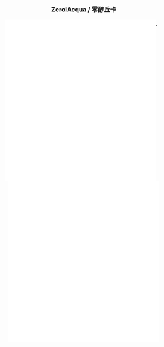 <h3 align="center"> ZerolAcqua / 零醇丘卡</h3>

<p align="center">
  <a href="https://github.com/ZerolAcqua">
    <img width="400" align="top" src="https://github.com/ZerolAcqua/ZerolAcqua/blob/master/metrics.left.svg" />
  </a>
  &emsp;
  <a href="https://github.com/ZerolAcqua">
    <img width="400" align="top" src="https://github.com/ZerolAcqua/ZerolAcqua/blob/master/metrics.right.svg" />
  </a>
</p>

<!-- 
My Projects:
 -->

<!--
**ZerolAcqua/ZerolAcqua** is a ✨ _special_ ✨ repository because its `README.md` (this file) appears on your GitHub profile.

Here are some ideas to get you started:

- 🔭 I’m currently working on ...
- 🌱 I’m currently learning ...
- 👯 I’m looking to collaborate on ...
- 🤔 I’m looking for help with ...
- 💬 Ask me about ...
- 📫 How to reach me: ...
- 😄 Pronouns: ...
- ⚡ Fun fact: ...
-->
